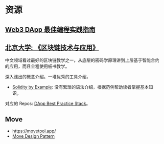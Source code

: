 # 资源
## [Web3 DApp 最佳编程实践指南](https://guoyu.mirror.xyz/RD-xkpoxasAU7x5MIJmiCX4gll3Cs0pAd5iM258S1Ek)

## [北京大学: 《区块链技术与应用》](http://zhenxiao.com/blockchain/)
中文领域看过最好的区块链教学之一，从底层的密码学原理讲到上层基于智能合约的应用，而且全程使用板书教学。

深入浅出的概念介绍。一堆优秀的工具介绍。
* [Solidity by Example](https://solidity-by-example.org/): 没有繁琐的语法介绍，根据范例帮助读者掌握基本知识。


对应的 Repos: [DApp Best Practice Stack](https://github.com/stars/guo-yu/lists/dapp-best-practice-stack)。


## Move
* https://movetool.app/
* [Move Design Pattern](https://www.move-patterns.com/)